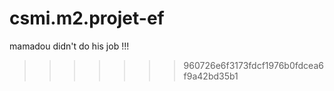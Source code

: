 csmi.m2.projet-ef
=================
mamadou didn't do his job !!!
>>>>>>> 960726e6f3173fdcf1976b0fdcea6f9a42bd35b1
